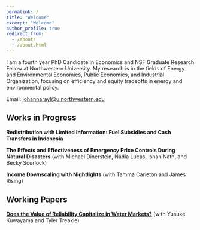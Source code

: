 ```yaml
---
permalink: /
title: "Welcome"
excerpt: "Welcome"
author_profile: true
redirect_from: 
  - /about/
  - /about.html
---
```


I am a fourth year PhD Candidate in Economics and NSF Graduate Research Fellow at Northwestern University. My research is in the fields of Energy and Environmental Economics, Public Economics, and Industrial Organization, focusing on efficiency and equity tradeoffs in energy and environmental policy. 

Email: [johannarayl@u.northwestern.edu](mailto:johannarayl@u.northwestern.edu)


## Works in Progress
**Redistribution with Limited Information: Fuel Subsidies and Cash Transfers in Indonesia**

**The Effects and Effectiveness of Emergency Price Controls During Natural Disasters** (with Michael Dinerstein, Nadia Lucas, Ishan Nath, and Becky Scurlock)

**Income Downscaling with Nightlights** (with Tamma Carleton and James Rising)

## Working Papers 
**<a href="https://papers.ssrn.com/sol3/papers.cfm?abstract_id=4907647" target="_blank">Does the Value of Reliability Capitalize in Water Markets?</a>** (with Yusuke Kuwayama and Tyler Treakle)



